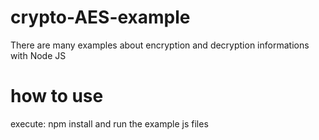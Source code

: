 # crypto-AES-example
There are many examples about encryption and decryption informations with Node JS

# how to use
execute: npm install and run the example js files
